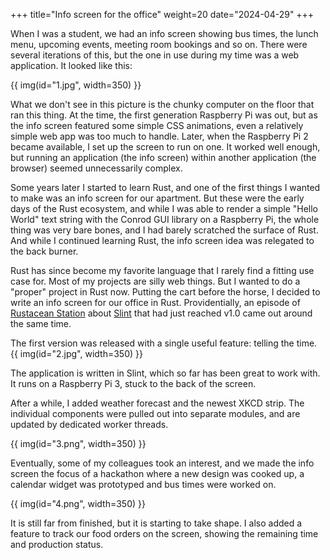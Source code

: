 +++
title="Info screen for the office"
weight=20
date="2024-04-29"
+++

When I was a student, we had an info screen showing bus times, the lunch menu, upcoming events, meeting room bookings and so on. There were several iterations of this, but the one in use during my time was a web application. It looked like this:

{{ img(id="1.jpg", width=350) }}

What we don't see in this picture is the chunky computer on the floor that ran this thing. At the time, the first generation Raspberry Pi was out, but as the info screen featured some simple CSS animations, even a relatively simple web app was too much to handle. Later, when the Raspberry Pi 2 became available, I set up the screen to run on one. It worked well enough, but running an application (the info screen) within another application (the browser) seemed unnecessarily complex.

Some years later I started to learn Rust, and one of the first things I wanted to make was an info screen for our apartment. But these were the early days of the Rust ecosystem, and while I was able to render a simple "Hello World" text string with the Conrod GUI library on a Raspberry Pi, the whole thing was very bare bones, and I had barely scratched the surface of Rust. And while I continued learning Rust, the info screen idea was relegated to the back burner.

Rust has since become my favorite language that I rarely find a fitting use case for. Most of my projects are silly web things. But I wanted to do a "proper" project in Rust now. Putting the cart before the horse, I decided to write an info screen for our office in Rust. Providentially, an episode of [Rustacean Station](https://rustacean-station.org/episode/tobias-hunger-slint-1.0/) about [Slint](https://slint.dev/) that had just reached v1.0 came out around the same time.

The first version was released with a single useful feature: telling the time.
{{ img(id="2.jpg", width=350) }}

The application is written in Slint, which so far has been great to work with. It runs on a Raspberry Pi 3, stuck to the back of the screen.


After a while, I added weather forecast and the newest XKCD strip. The individual components were pulled out into separate modules, and are updated by dedicated worker threads. 

{{ img(id="3.png", width=350) }}

Eventually, some of my colleagues took an interest, and we made the info screen the focus of a hackathon where a new design was cooked up, a calendar widget was prototyped and bus times were worked on.

{{ img(id="4.png", width=350) }}

It is still far from finished, but it is starting to take shape. I also added a feature to track our food orders on the screen, showing the remaining time and production status.